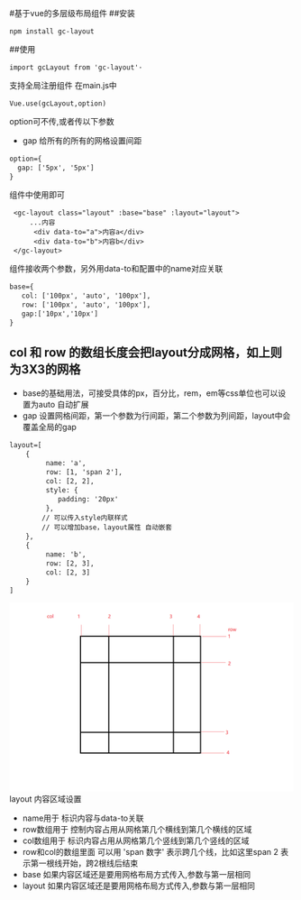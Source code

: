 #基于vue的多层级布局组件
##安装
```
npm install gc-layout
```
##使用
```
import gcLayout from 'gc-layout'·
```
支持全局注册组件
在main.js中
```
Vue.use(gcLayout,option)
```
option可不传,或者传以下参数
+ gap 给所有的所有的网格设置间距
```
option={
  gap: ['5px', '5px']
}
```
组件中使用即可
```
 <gc-layout class="layout" :base="base" :layout="layout">
     ...内容
      <div data-to="a">内容a</div>
      <div data-to="b">内容b</div>
 </gc-layout>
```
组件接收两个参数，另外用data-to和配置中的name对应关联
```
base={
   col: ['100px', 'auto', '100px'],
   row: ['100px', 'auto', '100px'],
   gap:['10px','10px']
}
```
col 和 row 的数组长度会把layout分成网格，如上则为3X3的网格
-----

+ base的基础用法，可接受具体的px，百分比，rem，em等css单位也可以设置为auto 自动扩展
+ gap 设置网格间距，第一个参数为行间距，第二个参数为列间距，layout中会覆盖全局的gap
```
layout=[
    {
         name: 'a',
         row: [1, 'span 2'],
         col: [2, 2],
         style: {
            padding: '20px'
         },
        // 可以传入style内联样式
        // 可以增加base，layout属性 自动嵌套
    },
    {
         name: 'b',
         row: [2, 3],
         col: [2, 3]
    }
]
```
![Image text](./dist/grid.png)
layout 内容区域设置
 + name用于 标识内容与data-to关联
 + row数组用于 控制内容占用从网格第几个横线到第几个横线的区域
 + col数组用于 标识内容占用从网格第几个竖线到第几个竖线的区域
 + row和col的数组里面 可以用 'span 数字' 表示跨几个线，比如这里span 2 表示第一根线开始，跨2根线后结束
 + base 如果内容区域还是要用网格布局方式传入,参数与第一层相同
 + layout 如果内容区域还是要用网格布局方式传入,参数与第一层相同
